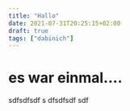 ```yaml
---
title: "Hallo"
date: 2021-07-31T20:25:15+02:00
draft: true
tags: ["dabinich"]
---
```


# es war einmal....


sdfsdfsdf
 s
 dfsdfsdf
 sdf
 